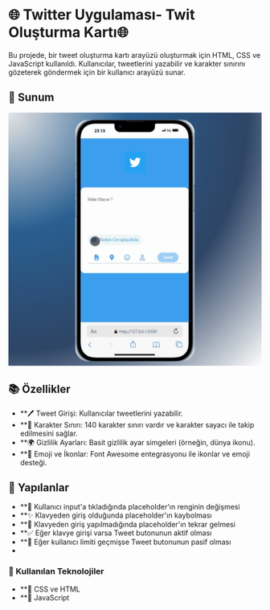 # 🌐 Twitter Uygulaması- Twit Oluşturma Kartı🌐

Bu projede, bir tweet oluşturma kartı arayüzü oluşturmak için HTML, CSS ve JavaScript kullanıldı. 
Kullanıcılar, tweetlerini yazabilir ve karakter sınırını gözeterek göndermek için bir kullanıcı arayüzü sunar.

## 💼 Sunum
![](twitter.gif)




## 📚 Özellikler

- **🖊️ Tweet Girişi: Kullanıcılar tweetlerini yazabilir.
- **🔄 Karakter Sınırı: 140 karakter sınırı vardır ve karakter sayacı ile takip edilmesini sağlar.
- **🌍 Gizlilik Ayarları: Basit gizlilik ayar simgeleri (örneğin, dünya ikonu).
- **🎈 Emoji ve İkonlar: Font Awesome entegrasyonu ile ikonlar ve emoji desteği.


## 📝 Yapılanlar

- **🎨 Kullanıcı input'a tıkladığında placeholder'ın renginin değişmesi
- **✨ Klavyeden giriş olduğunda placeholder'ın kaybolması
- **🔄 Klavyeden giriş yapılmadığında placeholder'ın tekrar gelmesi
- **✅ Eğer klavye girişi varsa Tweet butonunun aktif olması
- **🚫 Eğer kullanıcı limiti geçmişse Tweet butonunun pasif olması
- 

### 🔧 Kullanılan Teknolojiler

- **🎨 CSS ve HTML
- **🧠 JavaScript






















  
